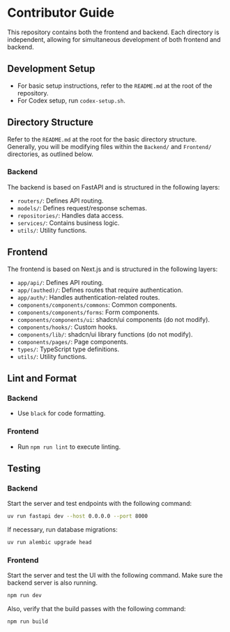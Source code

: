 # Contributor Guide

This repository contains both the frontend and backend. Each directory is independent, allowing for simultaneous development of both frontend and backend.

## Development Setup

- For basic setup instructions, refer to the `README.md` at the root of the repository.
- For Codex setup, run `codex-setup.sh`.

## Directory Structure

Refer to the `README.md` at the root for the basic directory structure. Generally, you will be modifying files within the `Backend/` and `Frontend/` directories, as outlined below.

### Backend

The backend is based on FastAPI and is structured in the following layers:

- `routers/`: Defines API routing.
- `models/`: Defines request/response schemas.
- `repositories/`: Handles data access.
- `services/`: Contains business logic.
- `utils/`: Utility functions.

## Frontend

The frontend is based on Next.js and is structured in the following layers:

- `app/api/`: Defines API routing.
- `app/(authed)/`: Defines routes that require authentication.
- `app/auth/`: Handles authentication-related routes.
- `components/components/commons`: Common components.
- `components/components/forms`: Form components.
- `components/components/ui`: shadcn/ui components (do not modify).
- `components/hooks/`: Custom hooks.
- `components/lib/`: shadcn/ui library functions (do not modify).
- `components/pages/`: Page components.
- `types/`: TypeScript type definitions.
- `utils/`: Utility functions.

## Lint and Format

### Backend

- Use `black` for code formatting.

### Frontend

- Run `npm run lint` to execute linting.

## Testing

### Backend

Start the server and test endpoints with the following command:

```bash
uv run fastapi dev --host 0.0.0.0 --port 8000
```

If necessary, run database migrations:

```bash
uv run alembic upgrade head
```

### Frontend

Start the server and test the UI with the following command. Make sure the backend server is also running.

```bash
npm run dev
```

Also, verify that the build passes with the following command:

```bash
npm run build
```

